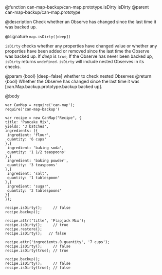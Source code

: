 @function can-map-backup/can-map.prototype.isDirty isDirty
@parent can-map-backup/can-map.prototype

@description Check whether an Observe has changed since the last time it was backed up.

@signature `map.isDirty([deep])`

`isDirty` checks whether any properties have changed value or whether any properties have
been added or removed since the last time the Observe was backed up. If _deep_ is `true`,
If the Observe has never been backed up, `isDirty` returns `undefined`.
`isDirty` will include nested Observes in its checks.

@param {bool} [deep=false] whether to check nested Observes
@return {bool} Whether the Observe has changed since the last time it was [can.Map.backup.prototype.backup backed up].


@body

```
var CanMap = require('can-map');
require('can-map-backup')

var recipe = new CanMap("Recipe", {
title: 'Pancake Mix',
yields: '3 batches',
ingredients: [{
 ingredient: 'flour',
 quantity: '6 cups'
},{
 ingredient: 'baking soda',
 quantity: '1 1/2 teaspoons'
},{
 ingredient: 'baking powder',
 quantity: '3 teaspoons'
},{
 ingredient: 'salt',
 quantity: '1 tablespoon'
},{
 ingredient: 'sugar',
 quantity: '2 tablespoons'
}]
});

recipe.isDirty();     // false
recipe.backup();

recipe.attr('title', 'Flapjack Mix');
recipe.isDirty();     // true
recipe.restore();
recipe.isDirty();   // false

recipe.attr('ingredients.0.quantity', '7 cups');
recipe.isDirty();     // false
recipe.isDirty(true); // true

recipe.backup();
recipe.isDirty();     // false
recipe.isDirty(true); // false
```
